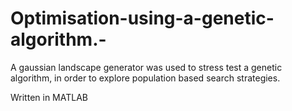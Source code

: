 # Optimisation-using-a-genetic-algorithm.-
A gaussian landscape generator was used to stress test a genetic algorithm, in order to explore population based search strategies. 

Written in MATLAB
